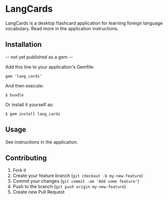 # LangCards

LangCards is a desktop flashcard application for learning
foreign language vocabulary. Read more in the application
instructions.

## Installation

-- not yet published as a gem --

Add this line to your application's Gemfile:

    gem 'lang_cards'

And then execute:

    $ bundle

Or install it yourself as:

    $ gem install lang_cards

## Usage

See instructions in the application.

## Contributing

1. Fork it
2. Create your feature branch (`git checkout -b my-new-feature`)
3. Commit your changes (`git commit -am 'Add some feature'`)
4. Push to the branch (`git push origin my-new-feature`)
5. Create new Pull Request

